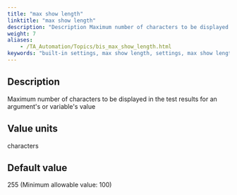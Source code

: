 ```yaml
--- 
title: "max show length"
linktitle: "max show length"
description: "Description Maximum number of characters to be displayed in the test results for an argument's or variable's value Value units characters Default value 255 (Minimum allowable value: 100)"
weight: 7
aliases: 
    - /TA_Automation/Topics/bis_max_show_length.html
keywords: "built-in settings, max show length, settings, max show length (settings), limit characters displayed, maximum number of characters can be shown, maximum displayed length of characters"
---
```


## Description

Maximum number of characters to be displayed in the test results for an argument's or variable's value

## Value units

characters

## Default value

255 \(Minimum allowable value: 100\)




